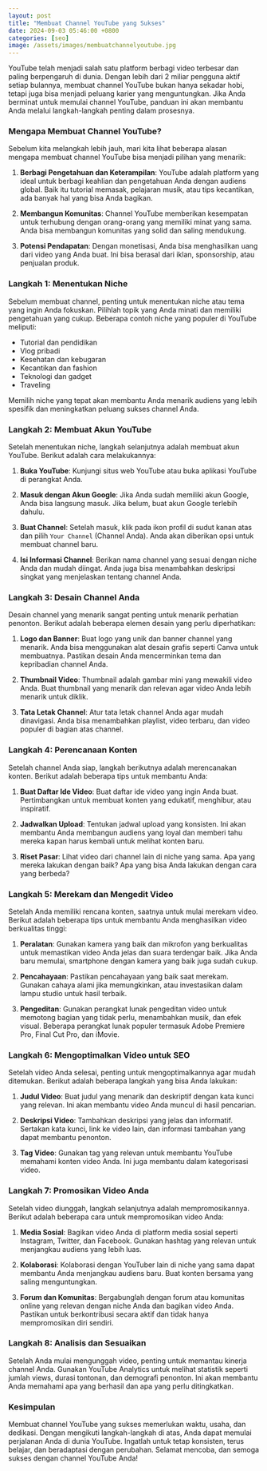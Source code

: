 ```yaml
---
layout: post
title: "Membuat Channel YouTube yang Sukses"
date: 2024-09-03 05:46:00 +0800
categories: [seo]
image: /assets/images/membuatchannelyoutube.jpg
---
```


YouTube telah menjadi salah satu platform berbagi video terbesar dan paling berpengaruh di dunia. Dengan lebih dari 2 miliar pengguna aktif setiap bulannya, membuat channel YouTube bukan hanya sekadar hobi, tetapi juga bisa menjadi peluang karier yang menguntungkan. Jika Anda berminat untuk memulai channel YouTube, panduan ini akan membantu Anda melalui langkah-langkah penting dalam prosesnya.

### Mengapa Membuat Channel YouTube?

Sebelum kita melangkah lebih jauh, mari kita lihat beberapa alasan mengapa membuat channel YouTube bisa menjadi pilihan yang menarik:

1. **Berbagi Pengetahuan dan Keterampilan**: YouTube adalah platform yang ideal untuk berbagi keahlian dan pengetahuan Anda dengan audiens global. Baik itu tutorial memasak, pelajaran musik, atau tips kecantikan, ada banyak hal yang bisa Anda bagikan.

2. **Membangun Komunitas**: Channel YouTube memberikan kesempatan untuk terhubung dengan orang-orang yang memiliki minat yang sama. Anda bisa membangun komunitas yang solid dan saling mendukung.

3. **Potensi Pendapatan**: Dengan monetisasi, Anda bisa menghasilkan uang dari video yang Anda buat. Ini bisa berasal dari iklan, sponsorship, atau penjualan produk.

### Langkah 1: Menentukan Niche

Sebelum membuat channel, penting untuk menentukan niche atau tema yang ingin Anda fokuskan. Pilihlah topik yang Anda minati dan memiliki pengetahuan yang cukup. Beberapa contoh niche yang populer di YouTube meliputi:

- Tutorial dan pendidikan
- Vlog pribadi
- Kesehatan dan kebugaran
- Kecantikan dan fashion
- Teknologi dan gadget
- Traveling

Memilih niche yang tepat akan membantu Anda menarik audiens yang lebih spesifik dan meningkatkan peluang sukses channel Anda.

### Langkah 2: Membuat Akun YouTube

Setelah menentukan niche, langkah selanjutnya adalah membuat akun YouTube. Berikut adalah cara melakukannya:

1. **Buka YouTube**: Kunjungi situs web YouTube atau buka aplikasi YouTube di perangkat Anda.

2. **Masuk dengan Akun Google**: Jika Anda sudah memiliki akun Google, Anda bisa langsung masuk. Jika belum, buat akun Google terlebih dahulu.

3. **Buat Channel**: Setelah masuk, klik pada ikon profil di sudut kanan atas dan pilih `Your Channel` (Channel Anda). Anda akan diberikan opsi untuk membuat channel baru.

4. **Isi Informasi Channel**: Berikan nama channel yang sesuai dengan niche Anda dan mudah diingat. Anda juga bisa menambahkan deskripsi singkat yang menjelaskan tentang channel Anda.

### Langkah 3: Desain Channel Anda

Desain channel yang menarik sangat penting untuk menarik perhatian penonton. Berikut adalah beberapa elemen desain yang perlu diperhatikan:

1. **Logo dan Banner**: Buat logo yang unik dan banner channel yang menarik. Anda bisa menggunakan alat desain grafis seperti Canva untuk membuatnya. Pastikan desain Anda mencerminkan tema dan kepribadian channel Anda.

2. **Thumbnail Video**: Thumbnail adalah gambar mini yang mewakili video Anda. Buat thumbnail yang menarik dan relevan agar video Anda lebih menarik untuk diklik.

3. **Tata Letak Channel**: Atur tata letak channel Anda agar mudah dinavigasi. Anda bisa menambahkan playlist, video terbaru, dan video populer di bagian atas channel.

### Langkah 4: Perencanaan Konten

Setelah channel Anda siap, langkah berikutnya adalah merencanakan konten. Berikut adalah beberapa tips untuk membantu Anda:

1. **Buat Daftar Ide Video**: Buat daftar ide video yang ingin Anda buat. Pertimbangkan untuk membuat konten yang edukatif, menghibur, atau inspiratif.

2. **Jadwalkan Upload**: Tentukan jadwal upload yang konsisten. Ini akan membantu Anda membangun audiens yang loyal dan memberi tahu mereka kapan harus kembali untuk melihat konten baru.

3. **Riset Pasar**: Lihat video dari channel lain di niche yang sama. Apa yang mereka lakukan dengan baik? Apa yang bisa Anda lakukan dengan cara yang berbeda?

### Langkah 5: Merekam dan Mengedit Video

Setelah Anda memiliki rencana konten, saatnya untuk mulai merekam video. Berikut adalah beberapa tips untuk membantu Anda menghasilkan video berkualitas tinggi:

1. **Peralatan**: Gunakan kamera yang baik dan mikrofon yang berkualitas untuk memastikan video Anda jelas dan suara terdengar baik. Jika Anda baru memulai, smartphone dengan kamera yang baik juga sudah cukup.

2. **Pencahayaan**: Pastikan pencahayaan yang baik saat merekam. Gunakan cahaya alami jika memungkinkan, atau investasikan dalam lampu studio untuk hasil terbaik.

3. **Pengeditan**: Gunakan perangkat lunak pengeditan video untuk memotong bagian yang tidak perlu, menambahkan musik, dan efek visual. Beberapa perangkat lunak populer termasuk Adobe Premiere Pro, Final Cut Pro, dan iMovie.

### Langkah 6: Mengoptimalkan Video untuk SEO

Setelah video Anda selesai, penting untuk mengoptimalkannya agar mudah ditemukan. Berikut adalah beberapa langkah yang bisa Anda lakukan:

1. **Judul Video**: Buat judul yang menarik dan deskriptif dengan kata kunci yang relevan. Ini akan membantu video Anda muncul di hasil pencarian.

2. **Deskripsi Video**: Tambahkan deskripsi yang jelas dan informatif. Sertakan kata kunci, link ke video lain, dan informasi tambahan yang dapat membantu penonton.

3. **Tag Video**: Gunakan tag yang relevan untuk membantu YouTube memahami konten video Anda. Ini juga membantu dalam kategorisasi video.

### Langkah 7: Promosikan Video Anda

Setelah video diunggah, langkah selanjutnya adalah mempromosikannya. Berikut adalah beberapa cara untuk mempromosikan video Anda:

1. **Media Sosial**: Bagikan video Anda di platform media sosial seperti Instagram, Twitter, dan Facebook. Gunakan hashtag yang relevan untuk menjangkau audiens yang lebih luas.

2. **Kolaborasi**: Kolaborasi dengan YouTuber lain di niche yang sama dapat membantu Anda menjangkau audiens baru. Buat konten bersama yang saling menguntungkan.

3. **Forum dan Komunitas**: Bergabunglah dengan forum atau komunitas online yang relevan dengan niche Anda dan bagikan video Anda. Pastikan untuk berkontribusi secara aktif dan tidak hanya mempromosikan diri sendiri.

### Langkah 8: Analisis dan Sesuaikan

Setelah Anda mulai mengunggah video, penting untuk memantau kinerja channel Anda. Gunakan YouTube Analytics untuk melihat statistik seperti jumlah views, durasi tontonan, dan demografi penonton. Ini akan membantu Anda memahami apa yang berhasil dan apa yang perlu ditingkatkan.

### Kesimpulan

Membuat channel YouTube yang sukses memerlukan waktu, usaha, dan dedikasi. Dengan mengikuti langkah-langkah di atas, Anda dapat memulai perjalanan Anda di dunia YouTube. Ingatlah untuk tetap konsisten, terus belajar, dan beradaptasi dengan perubahan. Selamat mencoba, dan semoga sukses dengan channel YouTube Anda!